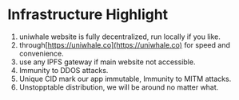 # Infrastructure Highlight

1. uniwhale website is fully decentralized, run locally if you like.
2. through[https://uniwhale.co](https://uniwhale.co) for speed and convenience.
3. use any IPFS gateway if main website not accessible.
4. Immunity to DDOS attacks.
5. Unique CID mark our app immutable, Immunity to MITM attacks.
6. Unstopptable distribution, we will be around no matter what.
